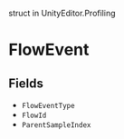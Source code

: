 struct in UnityEditor.Profiling
# FlowEvent

## Fields
- `FlowEventType`
- `FlowId`
- `ParentSampleIndex`
